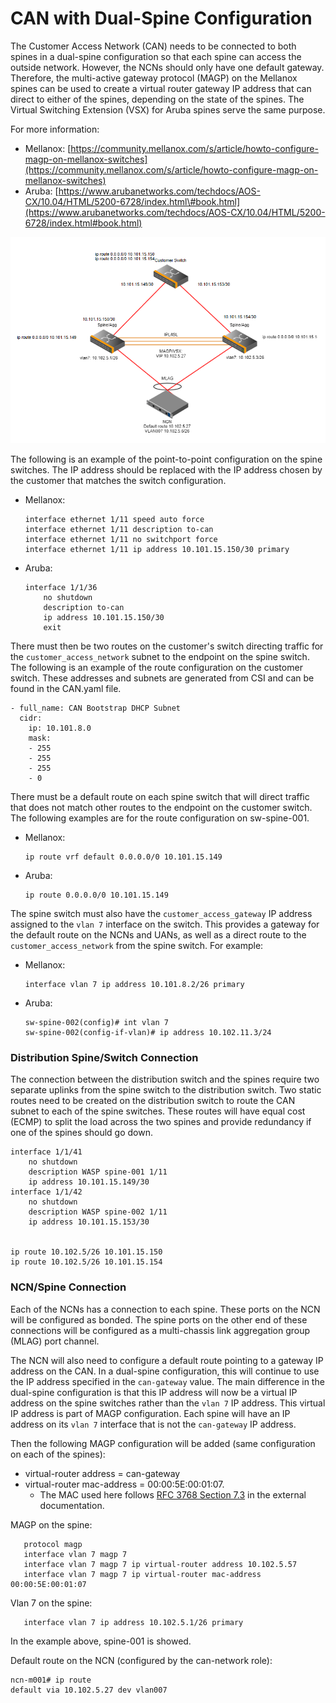 # CAN with Dual-Spine Configuration

The Customer Access Network \(CAN\) needs to be connected to both spines in a dual-spine configuration so that each spine can access the outside network. However, the NCNs should only have one default gateway. Therefore, the multi-active gateway protocol \(MAGP\) on the Mellanox spines can be used to create a virtual router gateway IP address that can direct to either of the spines, depending on the state of the spines. The Virtual Switching Extension \(VSX\) for Aruba spines serve the same purpose.

For more information:

-   Mellanox: [https://community.mellanox.com/s/article/howto-configure-magp-on-mellanox-switches](https://community.mellanox.com/s/article/howto-configure-magp-on-mellanox-switches)
-   Aruba: [https://www.arubanetworks.com/techdocs/AOS-CX/10.04/HTML/5200-6728/index.html\#book.html](https://www.arubanetworks.com/techdocs/AOS-CX/10.04/HTML/5200-6728/index.html#book.html)

![Dual-Spine Configuration](../../../img/operations/CAN_Dual-Spine_Configuration.PNG "Dual-Spine Configuration")

The following is an example of the point-to-point configuration on the spine switches. The IP address should be replaced with the IP address chosen by the customer that matches the switch configuration.

-   Mellanox:

    ```screen
    interface ethernet 1/11 speed auto force
    interface ethernet 1/11 description to-can
    interface ethernet 1/11 no switchport force
    interface ethernet 1/11 ip address 10.101.15.150/30 primary
    ```

-   Aruba:

    ```screen
    interface 1/1/36
        no shutdown
        description to-can
        ip address 10.101.15.150/30
        exit
    ```


There must then be two routes on the customer's switch directing traffic for the `customer_access_network` subnet to the endpoint on the spine switch. The following is an example of the route configuration on the customer switch. These addresses and subnets are generated from CSI and can be found in the CAN.yaml file.

```screen
- full_name: CAN Bootstrap DHCP Subnet
  cidr:
    ip: 10.101.8.0
    mask:
    - 255
    - 255
    - 255
    - 0
```

There must be a default route on each spine switch that will direct traffic that does not match other routes to the endpoint on the customer switch. The following examples are for the route configuration on sw-spine-001.

-   Mellanox:

    ```screen
    ip route vrf default 0.0.0.0/0 10.101.15.149
    ```

-   Aruba:

    ```screen
    ip route 0.0.0.0/0 10.101.15.149
    ```


The spine switch must also have the `customer_access_gateway` IP address assigned to the `vlan 7` interface on the switch. This provides a gateway for the default route on the NCNs and UANs, as well as a direct route to the `customer_access_network` from the spine switch. For example:

-   Mellanox:

    ```screen
    interface vlan 7 ip address 10.101.8.2/26 primary
    ```

-   Aruba:

    ```screen
    sw-spine-002(config)# int vlan 7
    sw-spine-002(config-if-vlan)# ip address 10.102.11.3/24
    ```


### Distribution Spine/Switch Connection

The connection between the distribution switch and the spines require two separate uplinks from the spine switch to the distribution switch. Two static routes need to be created on the distribution switch to route the CAN subnet to each of the spine switches. These routes will have equal cost \(ECMP\) to split the load across the two spines and provide redundancy if one of the spines should go down.

```screen
interface 1/1/41
    no shutdown
    description WASP spine-001 1/11
    ip address 10.101.15.149/30
interface 1/1/42
    no shutdown
    description WASP spine-002 1/11
    ip address 10.101.15.153/30


ip route 10.102.5/26 10.101.15.150
ip route 10.102.5/26 10.101.15.154
```

### NCN/Spine Connection

Each of the NCNs has a connection to each spine. These ports on the NCN will be configured as bonded. The spine ports on the other end of these connections will be configured as a multi-chassis link aggregation group \(MLAG\) port channel.

The NCN will also need to configure a default route pointing to a gateway IP address on the CAN. In a dual-spine configuration, this will continue to use the IP address specified in the `can-gateway` value. The main difference in the dual-spine configuration is that this IP address will now be a virtual IP address on the spine switches rather than the `vlan 7` IP address. This virtual IP address is part of MAGP configuration. Each spine will have an IP address on its `vlan 7` interface that is not the `can-gateway` IP address.

Then the following MAGP configuration will be added \(same configuration on each of the spines\):

-   virtual-router address = can-gateway
-   virtual-router mac-address = 00:00:5E:00:01:07.
    -   The MAC used here follows [RFC 3768 Section 7.3](https://tools.ietf.org/html/rfc3768#section-7.3) in the external documentation.


MAGP on the spine:

```screen
   protocol magp
   interface vlan 7 magp 7
   interface vlan 7 magp 7 ip virtual-router address 10.102.5.57
   interface vlan 7 magp 7 ip virtual-router mac-address 00:00:5E:00:01:07
```

Vlan 7 on the spine:

```screen
   interface vlan 7 ip address 10.102.5.1/26 primary
```

In the example above, spine-001 is showed.

Default route on the NCN \(configured by the can-network role\):

```screen
ncn-m001# ip route
default via 10.102.5.27 dev vlan007
```

